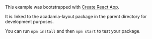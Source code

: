 This example was bootstrapped with [Create React App](https://github.com/facebook/create-react-app).

It is linked to the acadamia-layout package in the parent directory for development purposes.

You can run `npm install` and then `npm start` to test your package.
